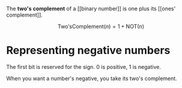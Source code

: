 The **two's complement** of a [[binary number]] is one plus its [[ones' complement]]. 

$$
\mathsf{Two's Complement}(n) = 1 + \mathsf{NOT}(n)
$$

# Representing negative numbers

The first bit is reserved for the sign. 0 is positive, 1 is negative. 

When you want a number's negative, you take its two's complement.